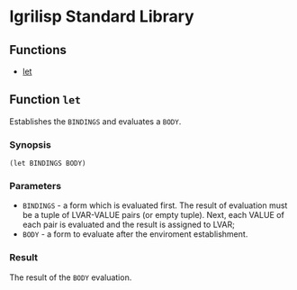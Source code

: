 # Igrilisp Standard Library

## Functions

- [let](#function-let)

## Function `let`

Establishes the `BINDINGS` and evaluates a `BODY`.

### Synopsis

`(let BINDINGS BODY)`

### Parameters

- `BINDINGS` - a form which is evaluated first. The result of evaluation must
be a tuple of LVAR-VALUE pairs (or empty tuple). Next, each VALUE of each pair
is evaluated and the result is assigned to LVAR;
- `BODY` - a form to evaluate after the enviroment establishment.

### Result

The result of the `BODY` evaluation.

